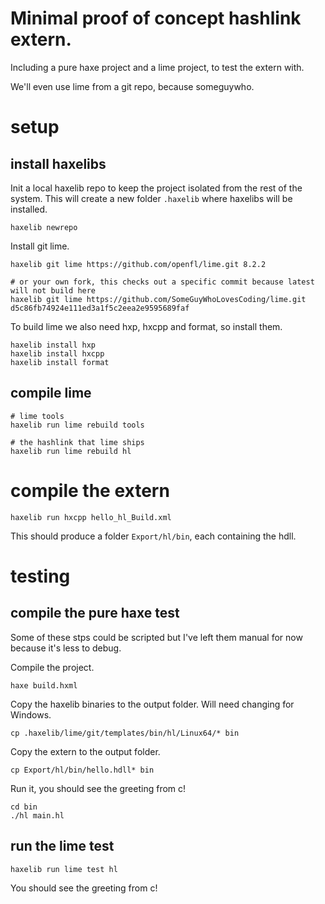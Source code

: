 # Minimal proof of concept hashlink extern.

Including a pure haxe project and a lime project, to test the extern with.

We'll even use lime from a git repo, because someguywho.

# setup

## install haxelibs

Init a local haxelib repo to keep the project isolated from the rest of the system. This will create a new folder `.haxelib` where haxelibs will be installed. 

```
haxelib newrepo
```

Install git lime.

```
haxelib git lime https://github.com/openfl/lime.git 8.2.2

# or your own fork, this checks out a specific commit because latest will not build here
haxelib git lime https://github.com/SomeGuyWhoLovesCoding/lime.git 	d5c86fb74924e111ed3a1f5c2eea2e9595689faf
```

To build lime we also need hxp, hxcpp and format, so install them.

```
haxelib install hxp
haxelib install hxcpp
haxelib install format
```

## compile lime

```
# lime tools
haxelib run lime rebuild tools

# the hashlink that lime ships
haxelib run lime rebuild hl
```

# compile the extern

```
haxelib run hxcpp hello_hl_Build.xml
```

This should produce a folder `Export/hl/bin`, each containing the hdll.

# testing

## compile the pure haxe test

Some of these stps could be scripted but I've left them manual for now because it's less to debug.

Compile the project.

```
haxe build.hxml
```

Copy the haxelib binaries to the output folder. Will need changing for Windows.

```
cp .haxelib/lime/git/templates/bin/hl/Linux64/* bin
```

Copy the extern to the output folder.

```
cp Export/hl/bin/hello.hdll* bin
```

Run it, you should see the greeting from c!

```
cd bin
./hl main.hl
```

## run the lime test

```
haxelib run lime test hl
```

You should see the greeting from c!